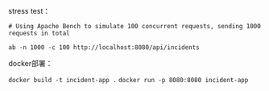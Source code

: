 stress test：

`# Using Apache Bench to simulate 100 concurrent requests, sending 1000 requests in total `

`ab -n 1000 -c 100 http://localhost:8080/api/incidents`



docker部署：

`docker build -t incident-app .`
`docker run -p 8080:8080 incident-app`
